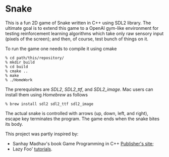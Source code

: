 # Snake

This is a fun 2D game of Snake written in C++ using SDL2 library.
The ultimate goal is to extend this game to a OpenAI gym-like environment for testing reinforcement learning algorithms which take only raw sensory input (pixels of the screen); and then, of course, test bunch of things on it.

To run the game one needs to compile it using cmake
```terminal
% cd path/this/repository/
% mkdir build
% cd build
% cmake ..
% make
% ./HomeWork
```

The prerequisites are *SDL2*, *SDL2_ttf*, and *SDL2_image*. Mac users can install them using *Homebrew* as follows
```terminal
% brew install sdl2 sdl2_ttf sdl2_image
```

The actual snake is controlled with arrows (up, down, left, and right), escape key terminates the program. The game ends when the snake bites its body.


This project was partly inspired by:
 - Sanhay Madhav's book Game Programming in C++ [Publisher's site](http://www.pearsoned.co.uk/bookshop/detail.asp?item=100000000644133);
 - Lazy Foo' [tutorials](http://lazyfoo.net/tutorials/SDL/index.php).
